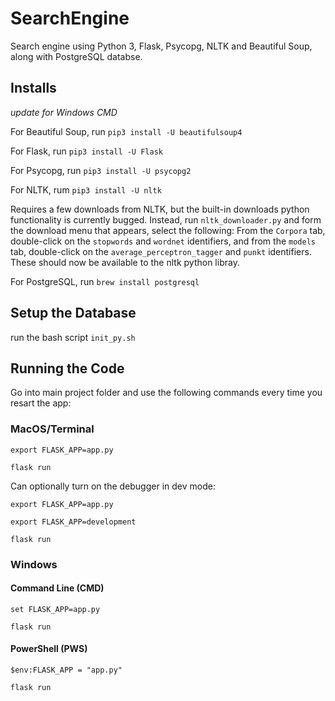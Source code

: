 # SearchEngine
Search engine using Python 3, Flask, Psycopg, NLTK and Beautiful Soup, along with PostgreSQL databse.

## Installs
*update for Windows CMD*

For Beautiful Soup, run `pip3 install -U beautifulsoup4`

For Flask, run `pip3 install -U Flask`

For Psycopg, run `pip3 install -U psycopg2`

For NLTK, rum `pip3 install -U nltk`

Requires a few downloads from NLTK, but the built-in downloads python functionality is currently bugged. Instead, run `nltk_downloader.py` and form the download menu that appears, select the following: From the `Corpora` tab, double-click on the `stopwords` and `wordnet` identifiers, and from the `models` tab, double-click on the `average_perceptron_tagger` and `punkt` identifiers. These should now be available to the nltk python libray.

For PostgreSQL, run `brew install postgresql`

## Setup the Database

run the bash script `init_py.sh`

## Running the Code

Go into main project folder and use the following commands every time you resart the app:

### MacOS/Terminal

`export FLASK_APP=app.py`

`flask run`

Can optionally turn on the debugger in dev mode:

`export FLASK_APP=app.py`

`export FLASK_APP=development`

`flask run`

### Windows
#### Command Line (CMD)

`set FLASK_APP=app.py`

`flask run`

#### PowerShell (PWS)

`$env:FLASK_APP = "app.py"`

`flask run`

